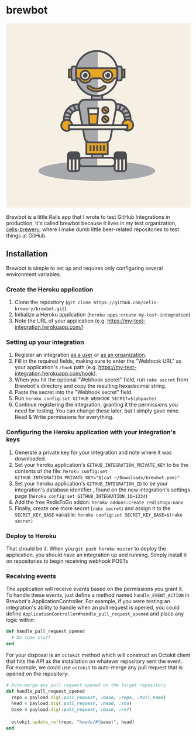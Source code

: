 # brewbot

![](public/brewbot.jpg)

Brewbot is a little Rails app that I wrote to test GitHub Integrations in production. It's called brewbot because it lives in my test organization, [celis-brewery](https://github.com/celis-brewery), where I make dumb little beer-related repositories to test things at GitHub.

## Installation

Brewbot is simple to set up and requires only configuring several environment variables.

### Create the Heroku application

1. Clone the repository (`git clone https://github.com/celis-brewery/brewbot.git`)
2. Initialize a Heroku application (`heroku apps:create my-test-integration`)
3. Note the URL of your application (e.g. https://my-test-integration.herokuapp.com/)

### Setting up your integration

1. Register an integration [as a user](https://github.com/settings/integrations/new) or [as an organization](https://github.com/organizations/ORG_LOGIN/settings/integrations/new).
2. Fill in the required fields, making sure to enter the "Webhook URL" as your application's `/hook` path (e.g. https://my-test-integration.herokuapp.com/hook).
3. When you hit the optional "Webhook secret" field, run `rake secret` from Brewbot's directory and copy the resulting hexadecimal string.
4. Paste the secret into the "Webhook secret" field.
5. Run `heroku config:set GITHUB_WEBHOOK_SECRET=$(pbpaste)`
6. Continue registering the integration, granting it the permissions you need for testing. You can change these later, but I simply gave mine Read & Write permissions for everything.

### Configuring the Heroku application with your integration's keys

1. Generate a private key for your integration and note where it was downloaded.
2. Set your heroku application's `GITHUB_INTEGRATION_PRIVATE_KEY` to be the contents of the file: `heroku config:set GITHUB_INTEGRATION_PRIVATE_KEY="$(cat ~/Downloads/brewbot.pem)"`
3. Set your heroku application's `GITHUB_INTEGRATION_ID` to be your integration's database identifier , found on the new integration's settings page (`heroku config:set GITHUB_INTEGRATION_ID=1234`)
4. Add the free RedisToGo addon: `heroku addons:create redistogo:nano`
5. Finally, create one more secret (`rake secret`) and assign it to the `SECRET_KEY_BASE` variable: `heroku config:set SECRET_KEY_BASE=$(rake secret)`

### Deploy to Heroku

That should be it. When you `git push heroku master` to deploy the application, you should have an integration up and running. Simply install it on repositories to begin receiving webhook POSTs

### Receiving events

The application will receive events based on the permissions you grant it. To handle these events, just define a method named `handle_EVENT_ACTION` in Brewbot's ApplicationController. For example, if you were testing an integration's ability to handle when an pull request is opened, you could define `ApplicationController#handle_pull_request_opened` and place any logic within:

```ruby
def handle_pull_request_opened
  # Do some stuff
end
```

For your disposal is an `octokit` method which will construct an Octokit client that hits the API as the installation on whatever repository sent the event. For example, we could use `octokit` to auto-merge any pull request that is opened on the repository:

```ruby
# Auto-merge any pull request opened on the target repository
def handle_pull_request_opened
  repo = payload.dig(:pull_request, :base, :repo, :full_name)
  head = payload.dig(:pull_request, :head, :sha)
  base = payload.dig(:pull_request, :base, :ref)

  octokit.update_ref(repo, "heads/#{base}", head)
end
```
